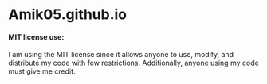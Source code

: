 # Amik05.github.io

#### MIT license use:
I am using the MIT license since it allows anyone to use, modify, and distribute my code with few restrictions. Additionally, anyone using my code must give me credit.
